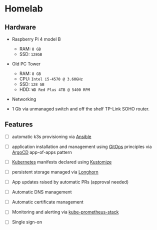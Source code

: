 # Homelab

## Hardware

- Raspberry Pi 4 model B
  - RAM: `8 GB`
  - SSD: `128GB`

- Old PC Tower
  - RAM: `8 GB`
  - CPU: `Intel i5-4570 @ 3.60GHz`
  - SSD: `128 GB`
  - HDD: `WD Red Plus 4TB @ 5400 RPM`

- Networking
 - 1 Gb via unmanaged switch and off the shelf TP-Link SOHO router.

## Features

- [ ] automatic k3s provisioning via [Ansible](https://docs.ansible.com/ansible/latest/index.html)
- [ ] application installation and management using [GitOps](https://about.gitlab.com/topics/gitops/) principles via [ArgoCD](https://argo-cd.readthedocs.io/en/stable/) app-of-apps pattern
- [ ] [Kubernetes](https://kubernetes.io/) manifests declared using [Kustomize](https://kustomize.io/)
- [ ] persistent storage managed via [Longhorn](https://longhorn.io/)
- [ ] App updates raised by automatic PRs (approval needed)
- [ ] Automatic DNS management
- [ ] Automatic certificate management
- [ ] Monitoring and alerting via [kube-prometheus-stack](https://github.com/prometheus-community/helm-charts/tree/main/charts/kube-prometheus-stack)
- [ ] Single sign-on

